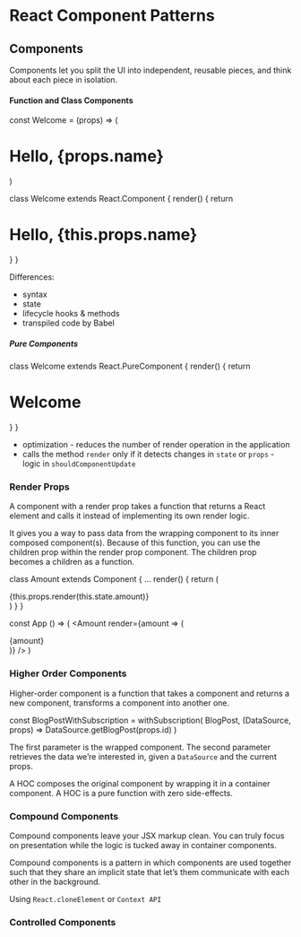 # React Component Patterns

## Components

Components let you split the UI into independent, reusable pieces, and think about each piece in isolation.

#### Function and Class Components


const Welcome = (props) =>  (
  <h1>Hello, {props.name}</h1>
)



class Welcome extends React.Component {
  render() {
    return <h1>Hello, {this.props.name}</h1>
  }
}


Differences:

- syntax
- state
- lifecycle hooks & methods
- transpiled code by Babel

##### Pure Components


class Welcome extends React.PureComponent {
  render() {
    return <h1>Welcome</h1>
  }
}


- optimization - reduces the number of render operation in the application
- calls the method `render` only if it detects changes in `state` or `props` - logic in `shouldComponentUpdate`

### Render Props

A component with a render prop takes a function that returns a React element and calls it instead of implementing its own render logic.

It gives you a way to pass data from the wrapping component to its inner composed component(s). Because of this function, you can use the children prop within the render prop component. The children prop becomes a children as a function.


class Amount extends Component {
  ...
  render() {
    return (
      <div>
        {this.props.render(this.state.amount)}
      </div>
    )
  }
}


const App () => (
  <Amount
    render={amount => (
      <div>{amount}</div>
    )}
  />
)

### Higher Order Components

Higher-order component is a function that takes a component and returns a new component, transforms a component into another one.

const BlogPostWithSubscription = withSubscription(
  BlogPost,
  (DataSource, props) => DataSource.getBlogPost(props.id)
)

The first parameter is the wrapped component. The second parameter retrieves the data we’re interested in, given a `DataSource` and the current props.

A HOC composes the original component by wrapping it in a container component. A HOC is a pure function with zero side-effects.


### Compound Components

Compound components leave your JSX markup clean. You can truly focus on presentation while the logic is tucked away in container components.

Compound components is a pattern in which components are used together such that they share an implicit state that let’s them communicate with each other in the background.

Using `React.cloneElement` or `Context API` 

### Controlled Components
